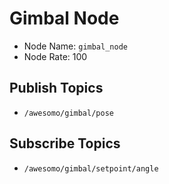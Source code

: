 # Gimbal Node

- Node Name: `gimbal_node`
- Node Rate: 100


## Publish Topics

- `/awesomo/gimbal/pose`


## Subscribe Topics

- `/awesomo/gimbal/setpoint/angle`
